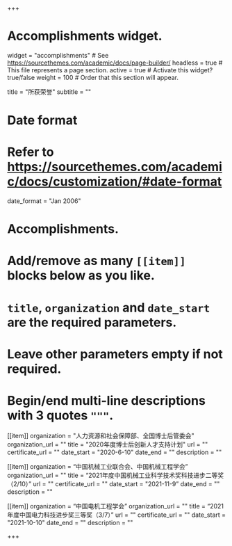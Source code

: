 +++
# Accomplishments widget.
widget = "accomplishments"  # See https://sourcethemes.com/academic/docs/page-builder/
headless = true  # This file represents a page section.
active = true  # Activate this widget? true/false
weight = 100  # Order that this section will appear.

title = "所获荣誉"
subtitle = ""

# Date format
#   Refer to https://sourcethemes.com/academic/docs/customization/#date-format
date_format = "Jan 2006"

# Accomplishments.
#   Add/remove as many `[[item]]` blocks below as you like.
#   `title`, `organization` and `date_start` are the required parameters.
#   Leave other parameters empty if not required.
#   Begin/end multi-line descriptions with 3 quotes `"""`.


[[item]]
  organization = "人力资源和社会保障部、全国博士后管委会"
  organization_url = ""
  title = "2020年度博士后创新人才支持计划"
  url = ""
  certificate_url = ""
  date_start = "2020-6-10"
  date_end = ""
  description = ""

[[item]]
  organization = “中国机械工业联合会、中国机械工程学会”
  organization_url = ""
  title = “2021年度中国机械工业科学技术奖科技进步二等奖（2/10）”
  url = ""
  certificate_url = ""
  date_start = "2021-11-9”
  date_end = ""
  description = ""

[[item]]
  organization = “中国电机工程学会”
  organization_url = ""
  title = “2021年度中国电力科技进步奖三等奖（3/7）”
  url = ""
  certificate_url = ""
  date_start = "2021-10-10"
  date_end = ""
  description = ""

+++
